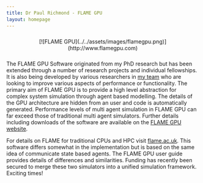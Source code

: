 ```yaml
---
title: Dr Paul Richmond - FLAME GPU
layout: homepage
---
```


<div style="text-align: center; padding:10px;" markdown="1">
[![FLAME GPU](../../assets/images/flamegpu.png)](http://www.flamegpu.com)
</div>

The FLAME GPU Software originated from my PhD research but has been extended through a number of research projects and individual fellowships. It is also being developed by various researchers in [my team](../../profile/research) who are looking to improve various aspects of performance or functionality. The primary aim of FLAME GPU is to provide a high level abstraction for complex system simulation through agent based modelling. The details of the GPU architecture are hidden from an user and code is automatically generated. Performance levels of multi agent simulation in FLAME GPU can far exceed those of traditional multi agent simulators. Further details including downloads of the software are available on the [FLAME GPU website](http://www.flamegpu.com).

For details on FLAME for traditional CPUs and HPC visit [flame.ac.uk](http://www.flame.ac.uk). This software differs somewhat in the implementation but is based on the same idea of communicate state based agents. The FLAME GPU user guide provides details of differences and similarities. Funding has recently been secured to merge these two simulators into a unified simulation framework. Exciting times!






